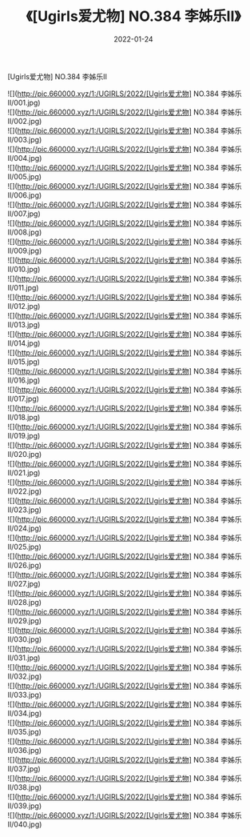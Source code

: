 ﻿---
layout: post
title:  《[Ugirls爱尤物] NO.384 李姊乐II》
date:   2022-01-24
img: http://pic.660000.xyz/1:/UGIRLS/2022/[Ugirls爱尤物] NO.384 李姊乐II/000.jpg
categories: [美女, 清纯, 唯美]
---

[Ugirls爱尤物] NO.384 李姊乐II

 ![](http://pic.660000.xyz/1:/UGIRLS/2022/[Ugirls爱尤物] NO.384 李姊乐II/001.jpg) <br>![](http://pic.660000.xyz/1:/UGIRLS/2022/[Ugirls爱尤物] NO.384 李姊乐II/002.jpg) <br>![](http://pic.660000.xyz/1:/UGIRLS/2022/[Ugirls爱尤物] NO.384 李姊乐II/003.jpg) <br>![](http://pic.660000.xyz/1:/UGIRLS/2022/[Ugirls爱尤物] NO.384 李姊乐II/004.jpg) <br>![](http://pic.660000.xyz/1:/UGIRLS/2022/[Ugirls爱尤物] NO.384 李姊乐II/005.jpg) <br>![](http://pic.660000.xyz/1:/UGIRLS/2022/[Ugirls爱尤物] NO.384 李姊乐II/006.jpg) <br>![](http://pic.660000.xyz/1:/UGIRLS/2022/[Ugirls爱尤物] NO.384 李姊乐II/007.jpg) <br>![](http://pic.660000.xyz/1:/UGIRLS/2022/[Ugirls爱尤物] NO.384 李姊乐II/008.jpg) <br>![](http://pic.660000.xyz/1:/UGIRLS/2022/[Ugirls爱尤物] NO.384 李姊乐II/009.jpg) <br>![](http://pic.660000.xyz/1:/UGIRLS/2022/[Ugirls爱尤物] NO.384 李姊乐II/010.jpg) <br>![](http://pic.660000.xyz/1:/UGIRLS/2022/[Ugirls爱尤物] NO.384 李姊乐II/011.jpg) <br>![](http://pic.660000.xyz/1:/UGIRLS/2022/[Ugirls爱尤物] NO.384 李姊乐II/012.jpg) <br>![](http://pic.660000.xyz/1:/UGIRLS/2022/[Ugirls爱尤物] NO.384 李姊乐II/013.jpg) <br>![](http://pic.660000.xyz/1:/UGIRLS/2022/[Ugirls爱尤物] NO.384 李姊乐II/014.jpg) <br>![](http://pic.660000.xyz/1:/UGIRLS/2022/[Ugirls爱尤物] NO.384 李姊乐II/015.jpg) <br>![](http://pic.660000.xyz/1:/UGIRLS/2022/[Ugirls爱尤物] NO.384 李姊乐II/016.jpg) <br>![](http://pic.660000.xyz/1:/UGIRLS/2022/[Ugirls爱尤物] NO.384 李姊乐II/017.jpg) <br>![](http://pic.660000.xyz/1:/UGIRLS/2022/[Ugirls爱尤物] NO.384 李姊乐II/018.jpg) <br>![](http://pic.660000.xyz/1:/UGIRLS/2022/[Ugirls爱尤物] NO.384 李姊乐II/019.jpg) <br>![](http://pic.660000.xyz/1:/UGIRLS/2022/[Ugirls爱尤物] NO.384 李姊乐II/020.jpg) <br>![](http://pic.660000.xyz/1:/UGIRLS/2022/[Ugirls爱尤物] NO.384 李姊乐II/021.jpg) <br>![](http://pic.660000.xyz/1:/UGIRLS/2022/[Ugirls爱尤物] NO.384 李姊乐II/022.jpg) <br>![](http://pic.660000.xyz/1:/UGIRLS/2022/[Ugirls爱尤物] NO.384 李姊乐II/023.jpg) <br>![](http://pic.660000.xyz/1:/UGIRLS/2022/[Ugirls爱尤物] NO.384 李姊乐II/024.jpg) <br>![](http://pic.660000.xyz/1:/UGIRLS/2022/[Ugirls爱尤物] NO.384 李姊乐II/025.jpg) <br>![](http://pic.660000.xyz/1:/UGIRLS/2022/[Ugirls爱尤物] NO.384 李姊乐II/026.jpg) <br>![](http://pic.660000.xyz/1:/UGIRLS/2022/[Ugirls爱尤物] NO.384 李姊乐II/027.jpg) <br>![](http://pic.660000.xyz/1:/UGIRLS/2022/[Ugirls爱尤物] NO.384 李姊乐II/028.jpg) <br>![](http://pic.660000.xyz/1:/UGIRLS/2022/[Ugirls爱尤物] NO.384 李姊乐II/029.jpg) <br>![](http://pic.660000.xyz/1:/UGIRLS/2022/[Ugirls爱尤物] NO.384 李姊乐II/030.jpg) <br>![](http://pic.660000.xyz/1:/UGIRLS/2022/[Ugirls爱尤物] NO.384 李姊乐II/031.jpg) <br>![](http://pic.660000.xyz/1:/UGIRLS/2022/[Ugirls爱尤物] NO.384 李姊乐II/032.jpg) <br>![](http://pic.660000.xyz/1:/UGIRLS/2022/[Ugirls爱尤物] NO.384 李姊乐II/033.jpg) <br>![](http://pic.660000.xyz/1:/UGIRLS/2022/[Ugirls爱尤物] NO.384 李姊乐II/034.jpg) <br>![](http://pic.660000.xyz/1:/UGIRLS/2022/[Ugirls爱尤物] NO.384 李姊乐II/035.jpg) <br>![](http://pic.660000.xyz/1:/UGIRLS/2022/[Ugirls爱尤物] NO.384 李姊乐II/036.jpg) <br>![](http://pic.660000.xyz/1:/UGIRLS/2022/[Ugirls爱尤物] NO.384 李姊乐II/037.jpg) <br>![](http://pic.660000.xyz/1:/UGIRLS/2022/[Ugirls爱尤物] NO.384 李姊乐II/038.jpg) <br>![](http://pic.660000.xyz/1:/UGIRLS/2022/[Ugirls爱尤物] NO.384 李姊乐II/039.jpg) <br>![](http://pic.660000.xyz/1:/UGIRLS/2022/[Ugirls爱尤物] NO.384 李姊乐II/040.jpg) <br>